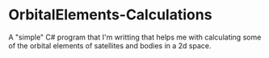 # OrbitalElements-Calculations
A "simple" C# program that I'm writting that helps me with calculating some of the orbital elements of satellites and bodies in a 2d space.
